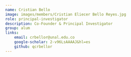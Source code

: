 ```yaml
---
name: Cristian Bello
image: images/members/Cristian Eliecer Bello Reyes.jpg
role: principal-investigator
description: Co-Founder & Principal Investigator
group: alum
links:
    email: crbellor@unal.edu.co
    google-scholar: 2-v96LsAAAAJ&hl=es
    github: qcrbellor
---
```


